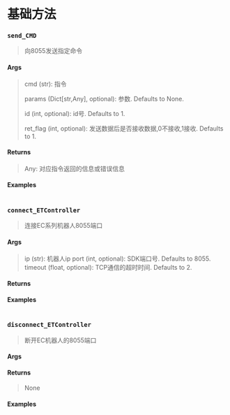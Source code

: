 # 基础方法

### `send_CMD`

>  向8055发送指定命令

#### Args

> cmd (str): 指令
>
> params (Dict[str,Any], optional): 参数. Defaults to None.
>
> id (int, optional): id号. Defaults to 1.
>
> ret_flag (int, optional): 发送数据后是否接收数据,0不接收,1接收. Defaults to 1.

#### Returns

>  Any: 对应指令返回的信息或错误信息

#### Examples

```

```

### `connect_ETController`

> 连接EC系列机器人8055端口

#### Args

> ip (str): 机器人ip
> port (int, optional): SDK端口号. Defaults to 8055.
> timeout (float, optional): TCP通信的超时时间. Defaults to 2.

#### Returns

>  

#### Examples

```

```

### `disconnect_ETController`

> 断开EC机器人的8055端口

#### Args

> 

#### Returns

>  None

#### Examples

```

```

